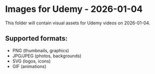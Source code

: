 # Images for Udemy - 2026-01-04

This folder will contain visual assets for Udemy videos on 2026-01-04.

## Supported formats:
- PNG (thumbnails, graphics)
- JPG/JPEG (photos, backgrounds)
- SVG (logos, icons)
- GIF (animations)
